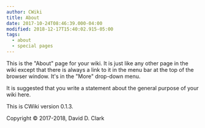 ```yaml
---
author: CWiki
title: About
date: 2017-10-24T08:46:39.000-04:00
modified: 2018-12-17T15:40:02.915-05:00
tags:
  - about
  - special pages
---
```


This is the "About" page for your wiki. It is just like any other page in the wiki except that there is always a link to it in the menu bar at the top of the browser window. It's in the "More" drop-down menu.

It is suggested that you write a statement about the general purpose of your wiki here.

This is CWiki version 0.1.3.

Copyright © 2017-2018, David D. Clark